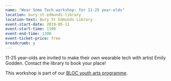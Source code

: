 ```yaml
---
name: "Wear Some Tech workshop: for 11-25 year-olds"
location: bury-st-edmunds-library
location-text: Bury St Edmunds Library
event-start-date: 2019-05-11
event-start-time: 1100
event-end-time: 1300
event-ticket-price: free
breadcrumb: y
---
```


11-25 year-olds are invited to make their own wearable tech with artist Emily Godden. Contact the library to book your place!

This workshop is part of our [BLOC youth arts programme](/bloc/).
